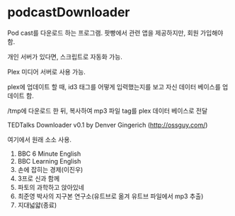 # podcastDownloader

Pod cast를 다운로드 하는 프로그램.
팟빵에서 관련 앱을 제공하지만,
회원 가입해야 함.

개인 서버가 있다면, 스크립트로 자동화 가능.

Plex 미디어 서버로 사용 가능.

plex에 업데이트 할 때, id3 태그를 어떻게 입력했는지를 보고
자신 데이터 베이스를 업데이트 함.

/tmp에 다운로드 한 뒤,
복사하여 mp3 파일 tag를 plex 데이터 베이스로 전달


TEDTalks Downloader v0.1
by Denver Gingerich (http://ossguy.com/)

여기에서 원래 소소 사용.


1. BBC 6 Minute English
2. BBC Learning English
3. 손에 잡히는 경제(이진우)
4. 3프로 신과 함께
5. 파토의 과학하고 앉아있네
6. 최준영 박사의 지구본 연구소(유트브로 옮겨 유트브 파일에서 mp3 추출)
7. 지대넓얇(종료)
